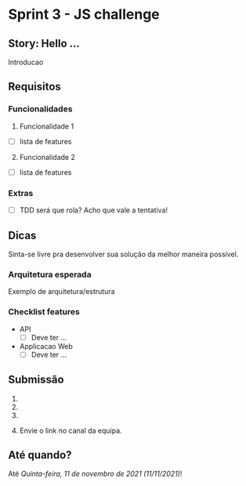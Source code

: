 # Sprint 3 - JS challenge
## Story: Hello ...

Introducao

## Requisitos

### Funcionalidades
1. Funcionalidade 1

* [ ] lista de features

2. Funcionalidade 2

* [ ] lista de features

### Extras

* [ ] TDD será que rola? Acho que vale a tentativa!

## Dicas

Sinta-se livre pra desenvolver sua solução da melhor maneira possível.

### Arquitetura esperada

Exemplo de arquitetura/estrutura

### Checklist features

- API
  * [ ] Deve ter ...

- Applicacao Web
  * [ ] Deve ter ...

## Submissão

1. 

2. 

3. 

4. Envie o link no canal da equipa.

## Até quando?

Até *Quinta-feira, 11 de novembro de 2021 (11/11/2021)*!
